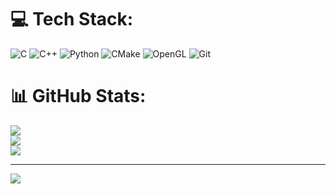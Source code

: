 
# 💻 Tech Stack:
![C](https://img.shields.io/badge/c-%2300599C.svg?style=for-the-badge&logo=c&logoColor=white) ![C++](https://img.shields.io/badge/c++-%2300599C.svg?style=for-the-badge&logo=c%2B%2B&logoColor=white) ![Python](https://img.shields.io/badge/python-3670A0?style=for-the-badge&logo=python&logoColor=ffdd54) ![CMake](https://img.shields.io/badge/CMake-%23008FBA.svg?style=for-the-badge&logo=cmake&logoColor=white) ![OpenGL](https://img.shields.io/badge/OpenGL-%23FFFFFF.svg?style=for-the-badge&logo=opengl) ![Git](https://img.shields.io/badge/git-%23F05033.svg?style=for-the-badge&logo=git&logoColor=white)
# 📊 GitHub Stats:
![](https://github-readme-stats.vercel.app/api?username=fogInSingularity&theme=dark&hide_border=false&include_all_commits=false&count_private=false)<br/>
![](https://github-readme-streak-stats.herokuapp.com/?user=fogInSingularity&theme=dark&hide_border=false)<br/>
![](https://github-readme-stats.vercel.app/api/top-langs/?username=fogInSingularity&theme=dark&hide_border=false&include_all_commits=false&count_private=false&layout=compact)

---
[![](https://visitcount.itsvg.in/api?id=fogInSingularity&icon=0&color=0)](https://visitcount.itsvg.in)

<!-- Proudly created with GPRM ( https://gprm.itsvg.in ) -->
